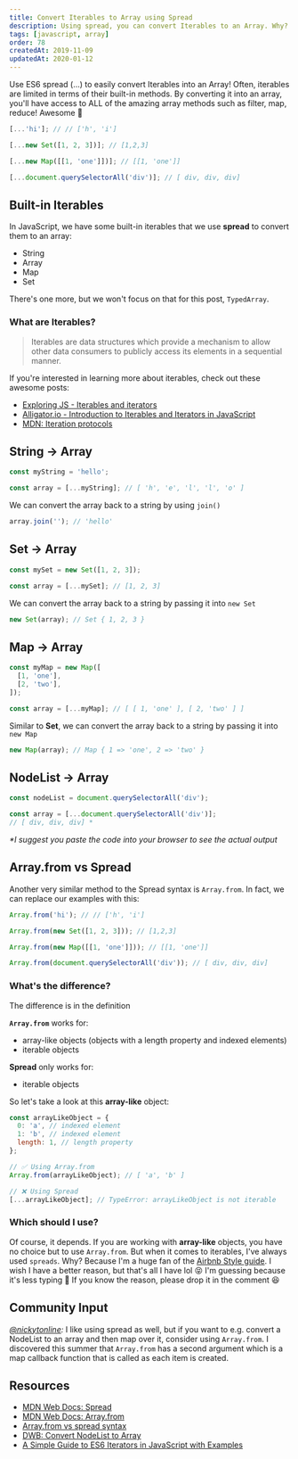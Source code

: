 ```yaml
---
title: Convert Iterables to Array using Spread
description: Using spread, you can convert Iterables to an Array. Why? Because then you can access all of the cool array methods such as filter & map.
tags: [javascript, array]
order: 78
createdAt: 2019-11-09
updatedAt: 2020-01-12
---
```


Use ES6 spread (...) to easily convert Iterables into an Array! Often, iterables are limited in terms of their built-in methods. By converting it into an array, you'll have access to ALL of the amazing array methods such as filter, map, reduce! Awesome 🎉

```javascript
[...'hi']; // // ['h', 'i']

[...new Set([1, 2, 3])]; // [1,2,3]

[...new Map([[1, 'one']])]; // [[1, 'one']]

[...document.querySelectorAll('div')]; // [ div, div, div]
```

## Built-in Iterables

In JavaScript, we have some built-in iterables that we use **spread** to convert them to an array:

- String
- Array
- Map
- Set

There's one more, but we won't focus on that for this post, `TypedArray`.

### What are Iterables?

> Iterables are data structures which provide a mechanism to allow other data consumers to publicly access its elements in a sequential manner.

If you're interested in learning more about iterables, check out these awesome posts:

- [Exploring JS - Iterables and iterators](https://exploringjs.com/es6/ch_iteration.html)
- [Alligator.io - Introduction to Iterables and Iterators in JavaScript](https://alligator.io/js/iterables/)
- [MDN: Iteration protocols](https://developer.mozilla.org/en-US/docs/Web/JavaScript/Reference/Iteration_protocols)

## String → Array

```javascript
const myString = 'hello';

const array = [...myString]; // [ 'h', 'e', 'l', 'l', 'o' ]
```

We can convert the array back to a string by using `join()`

```javascript
array.join(''); // 'hello'
```

## Set → Array

```javascript
const mySet = new Set([1, 2, 3]);

const array = [...mySet]; // [1, 2, 3]
```

We can convert the array back to a string by passing it into `new Set`

```javascript
new Set(array); // Set { 1, 2, 3 }
```

## Map → Array

```javascript
const myMap = new Map([
  [1, 'one'],
  [2, 'two'],
]);

const array = [...myMap]; // [ [ 1, 'one' ], [ 2, 'two' ] ]
```

Similar to **Set**, we can convert the array back to a string by passing it into `new Map`

```javascript
new Map(array); // Map { 1 => 'one', 2 => 'two' }
```

## NodeList → Array

```javascript
const nodeList = document.querySelectorAll('div');

const array = [...document.querySelectorAll('div')];
// [ div, div, div] *
```

_\*I suggest you paste the code into your browser to see the actual output_

## Array.from vs Spread

Another very similar method to the Spread syntax is `Array.from`. In fact, we can replace our examples with this:

```javascript
Array.from('hi'); // // ['h', 'i']

Array.from(new Set([1, 2, 3])); // [1,2,3]

Array.from(new Map([[1, 'one']])); // [[1, 'one']]

Array.from(document.querySelectorAll('div')); // [ div, div, div]
```

### What's the difference?

The difference is in the definition

**`Array.from`** works for:

- array-like objects (objects with a length property and indexed elements)
- iterable objects

**Spread** only works for:

- iterable objects

So let's take a look at this **array-like** object:

```javascript
const arrayLikeObject = {
  0: 'a', // indexed element
  1: 'b', // indexed element
  length: 1, // length property
};

// ✅ Using Array.from
Array.from(arrayLikeObject); // [ 'a', 'b' ]

// ❌ Using Spread
[...arrayLikeObject]; // TypeError: arrayLikeObject is not iterable
```

### Which should I use?

Of course, it depends. If you are working with **array-like** objects, you have no choice but to use `Array.from`. But when it comes to iterables, I've always used `spreads`. Why? Because I'm a huge fan of the [Airbnb Style guide](https://github.com/airbnb/javascript#arrays--from-iterable). I wish I have a better reason, but that's all I have lol 😝 I'm guessing because it's less typing 🤔 If you know the reason, please drop it in the comment 😆

## Community Input

_[@nickytonline](https://dev.to/nickytonline/comment/hida):_ I like using spread as well, but if you want to e.g. convert a NodeList to an array and then map over it, consider using `Array.from`. I discovered this summer that `Array.from` has a second argument which is a map callback function that is called as each item is created.

## Resources

- [MDN Web Docs: Spread](https://developer.mozilla.org/en-US/docs/Web/JavaScript/Reference/Operators/Spread_syntax)
- [MDN Web Docs: Array.from](https://developer.mozilla.org/en-US/docs/Web/JavaScript/Reference/Global_Objects/Array/from)
- [Array.from vs spread syntax](https://stackoverflow.com/questions/40548213/array-from-vs-spread-syntax)
- [DWB: Convert NodeList to Array](https://davidwalsh.name/nodelist-array)
- [A Simple Guide to ES6 Iterators in JavaScript with Examples](https://codeburst.io/a-simple-guide-to-es6-iterators-in-javascript-with-examples-189d052c3d8e)
